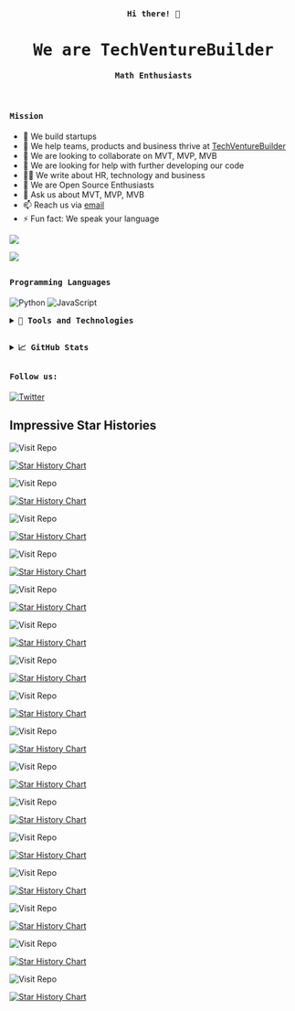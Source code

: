 
<p align="center"><samp><b> Hi there! 👋 </b></samp></p>
<p align="center"><h1 align="center"><samp> We are TechVentureBuilder </samp></h1></p>
<p align="center"><h4 align="center"><samp> Math Enthusiasts </samp></h4></p>
<!--
<p align="center"><h4 align="center"><samp> Math & Data Science Enthusiasts </samp></h4></p>
-->
<br>
<div>


<h4><b><samp>Mission</samp></b></h4>

- 🔭 We build startups
- 🌱 We help teams, products and business thrive at [TechVentureBuilder](https://venture-builder.netlify.app)
- 👯 We are looking to collaborate on MVT, MVP, MVB
- 🤔 We are looking for help with further developing our code 
- ✍🏻 We write about HR, technology and business
- 🥇 We are Open Source Enthusiasts
- 💬 Ask us about MVT, MVP, MVB 
- 📫 Reach us via [email](mailto:techventurebuilder@gmail.com)
- ⚡ Fun fact: We speak your language
</div>

![](https://visitor-badge.glitch.me/badge?page_id=TechVentureBuilder.TechVentureBuilder)

![](https://api.visitorbadge.io/api/VisitorHit?user=TechVentureBuilder&repo=github-visitors-badge&countColor=%237B1E7A)

##

<h4><b><samp>Programming Languages</samp></b></h4>

![Python](https://img.shields.io/badge/python-3670A0?style=for-the-badge&logo=python&logoColor=ffdd54)
![JavaScript](https://img.shields.io/badge/javascript-%23323330.svg?style=for-the-badge&logo=javascript&logoColor=%23F7DF1E)


<details>
  <summary><b><samp>🔭 Tools and Technologies</samp></b></summary>

![Airtable](https://img.shields.io/badge/Airtable-18BFFF?style=for-the-badge&logo=Airtable&logoColor=white)
![Bootstrap](https://img.shields.io/badge/bootstrap-%23563D7C.svg?style=for-the-badge&logo=bootstrap&logoColor=white)
![DigitalOcean](https://img.shields.io/badge/DigitalOcean-%230167ff.svg?style=for-the-badge&logo=digitalOcean&logoColor=white)
![Django](https://img.shields.io/badge/django-%23092E20.svg?style=for-the-badge&logo=django&logoColor=white)
![Docker](https://img.shields.io/badge/docker-%230db7ed.svg?style=for-the-badge&logo=docker&logoColor=white)
![Ethereum](https://img.shields.io/badge/Ethereum-3C3C3D?style=for-the-badge&logo=Ethereum&logoColor=white)
![Express.js](https://img.shields.io/badge/express.js-%23404d59.svg?style=for-the-badge&logo=express&logoColor=%2361DAFB)
![FastAPI](https://img.shields.io/badge/FastAPI-005571?style=for-the-badge&logo=fastapi)
![Firefox](https://img.shields.io/badge/Firefox-FF7139?style=for-the-badge&logo=Firefox-Browser&logoColor=white)
![Flask](https://img.shields.io/badge/flask-%23000.svg?style=for-the-badge&logo=flask&logoColor=white)
![Gatsby](https://img.shields.io/badge/Gatsby-%23663399.svg?style=for-the-badge&logo=gatsby&logoColor=white)
![Git](https://img.shields.io/badge/git-%23F05033.svg?style=for-the-badge&logo=git&logoColor=white)
![GitHub](https://img.shields.io/badge/github-%23121011.svg?style=for-the-badge&logo=github&logoColor=white)
![GitLab](https://img.shields.io/badge/gitlab-%23181717.svg?style=for-the-badge&logo=gitlab&logoColor=white)
![Gmail](https://img.shields.io/badge/Gmail-D14836?style=for-the-badge&logo=gmail&logoColor=white)
![Google Chrome](https://img.shields.io/badge/Google%20Chrome-4285F4?style=for-the-badge&logo=GoogleChrome&logoColor=white)
![Google Cloud](https://img.shields.io/badge/GoogleCloud-%234285F4.svg?style=for-the-badge&logo=google-cloud&logoColor=white)
![Google Drive](https://img.shields.io/badge/Google%20Drive-4285F4?style=for-the-badge&logo=googledrive&logoColor=white)
![GraphQL](https://img.shields.io/badge/-GraphQL-E10098?style=for-the-badge&logo=graphql&logoColor=white)
![Hashnode](https://img.shields.io/badge/Hashnode-2962FF?style=for-the-badge&logo=hashnode&logoColor=white)
![Heroku](https://img.shields.io/badge/heroku-%23430098.svg?style=for-the-badge&logo=heroku&logoColor=white)
![jQuery](https://img.shields.io/badge/jquery-%230769AD.svg?style=for-the-badge&logo=jquery&logoColor=white)
![Jupyter Notebook](https://img.shields.io/badge/jupyter-%23FA0F00.svg?style=for-the-badge&logo=jupyter&logoColor=white)
![Linux](https://img.shields.io/badge/Linux-FCC624?style=for-the-badge&logo=linux&logoColor=black)
![Material UI](https://img.shields.io/badge/materialui-%230081CB.svg?style=for-the-badge&logo=material-ui&logoColor=white)
![Markdown](https://img.shields.io/badge/markdown-%23000000.svg?style=for-the-badge&logo=markdown&logoColor=white)
![MongoDB](https://img.shields.io/badge/MongoDB-%234ea94b.svg?style=for-the-badge&logo=mongodb&logoColor=white)
![Netlify](https://img.shields.io/badge/netlify-%23000000.svg?style=for-the-badge&logo=netlify&logoColor=#00C7B7)
![Next JS](https://img.shields.io/badge/Next-black?style=for-the-badge&logo=next.js&logoColor=white)
![Nginx](https://img.shields.io/badge/nginx-%23009639.svg?style=for-the-badge&logo=nginx&logoColor=white)
![NodeJS](https://img.shields.io/badge/node.js-6DA55F?style=for-the-badge&logo=node.js&logoColor=white)
![NPM](https://img.shields.io/badge/NPM-%23000000.svg?style=for-the-badge&logo=npm&logoColor=white)
![NumPy](https://img.shields.io/badge/numpy-%23013243.svg?style=for-the-badge&logo=numpy&logoColor=white)
![NuxtJS](https://img.shields.io/badge/Nuxt-black?style=for-the-badge&logo=nuxt.js&logoColor=white)
![Pandas](https://img.shields.io/badge/pandas-%23150458.svg?style=for-the-badge&logo=pandas&logoColor=white)
![PayPal](https://img.shields.io/badge/PayPal-00457C?style=for-the-badge&logo=paypal&logoColor=white)
![Plotly](https://img.shields.io/badge/Plotly-%233F4F75.svg?style=for-the-badge&logo=plotly&logoColor=white)
![Postgres](https://img.shields.io/badge/postgres-%23316192.svg?style=for-the-badge&logo=postgresql&logoColor=white)
![Postman](https://img.shields.io/badge/Postman-FF6C37?style=for-the-badge&logo=postman&logoColor=white)
![Protonmail](https://img.shields.io/badge/ProtonMail-8B89CC?style=for-the-badge&logo=protonmail&logoColor=white)
![PyTorch](https://img.shields.io/badge/PyTorch-%23EE4C2C.svg?style=for-the-badge&logo=PyTorch&logoColor=white)
![React](https://img.shields.io/badge/react-%2320232a.svg?style=for-the-badge&logo=react&logoColor=%2361DAFB)
![scikit-learn](https://img.shields.io/badge/scikit--learn-%23F7931E.svg?style=for-the-badge&logo=scikit-learn&logoColor=white) 
![SQLite](https://img.shields.io/badge/sqlite-%2307405e.svg?style=for-the-badge&logo=sqlite&logoColor=white)
![Strapi](https://img.shields.io/badge/strapi-%232E7EEA.svg?style=for-the-badge&logo=strapi&logoColor=white)
![Swagger](https://img.shields.io/badge/-Swagger-%23Clojure?style=for-the-badge&logo=swagger&logoColor=white)
![TailwindCSS](https://img.shields.io/badge/tailwindcss-%2338B2AC.svg?style=for-the-badge&logo=tailwind-css&logoColor=white)
![Telegram](https://img.shields.io/badge/Telegram-2CA5E0?style=for-the-badge&logo=telegram&logoColor=white)
![TensorFlow](https://img.shields.io/badge/TensorFlow-%23FF6F00.svg?style=for-the-badge&logo=TensorFlow&logoColor=white)
![Ubuntu](https://img.shields.io/badge/Ubuntu-E95420?style=for-the-badge&logo=ubuntu&logoColor=white)
![Vercel](https://img.shields.io/badge/vercel-%23000000.svg?style=for-the-badge&logo=vercel&logoColor=white)
![Visual Studio Code](https://img.shields.io/badge/Visual%20Studio%20Code-0078d7.svg?style=for-the-badge&logo=visual-studio-code&logoColor=white)
![Vue.js](https://img.shields.io/badge/vuejs-%2335495e.svg?style=for-the-badge&logo=vuedotjs&logoColor=%234FC08D)
![Windows](https://img.shields.io/badge/Windows-0078D6?style=for-the-badge&logo=windows&logoColor=white)
![WhatsApp](https://img.shields.io/badge/WhatsApp-25D366?style=for-the-badge&logo=whatsapp&logoColor=white)
![Yarn](https://img.shields.io/badge/yarn-%232C8EBB.svg?style=for-the-badge&logo=yarn&logoColor=white)
![Zoom](https://img.shields.io/badge/Zoom-2D8CFF?style=for-the-badge&logo=zoom&logoColor=white)

</details>

##

<details>
  <summary><b><samp>📈 GitHub Stats</samp></b></summary>
<br>
<!--
<p align="center"> <img align="center" src="https://github-readme-stats.vercel.app/api/top-langs/?username=TechVentureBuilder&hide_langs_below=1&&show_icons=true&title_color=08fdd8&icon_color=bb2acf&text_color=ffffff&bg_color=242424"/> <img align="center" src="https://github-readme-stats.vercel.app/api?username=TechVentureBuilder&&show_icons=true&title_color=08fdd8&icon_color=bb2acf&text_color=ffffff&bg_color=242424"/>
 </p>
-->
	
<div>
<img width="45%" src="https://github-readme-streak-stats.herokuapp.com/?user=TechVentureBuilder&theme=radical")"> <img width="45%" src="https://github-readme-stats.vercel.app/api/top-langs/?username=TechVentureBuilder&hide=jupyter%20notebook,css,html&langs_count=4&layout=compact&theme=radical&show_icons=true">
</div> 
<div>
 <img width="91%" src="https://activity-graph.herokuapp.com/graph?username=TechVentureBuilder&theme=github&area=true">
 </div>	

</details>

##

<h4><b><samp>Follow us:</samp></b></h4>

<!--
[![Contact](https://img.shields.io/badge/techventurebuilder@gmail.com-0075c8?style=flat-square&logo=gmail&logoColor=white)](mailto:techventurebuilder@gmail.com)
-->
[![Twitter](https://img.shields.io/badge/@venture_abc-%231DA1F2.svg?style=for-the-badge&logo=Twitter&logoColor=white)](https://twitter.com/venture_abc)
<!--
[![Hasnode](https://img.shields.io/badge/blog.techventurebuilder.tech-black?style=flat-square&logo=hashnode&logoColor=2962ff)](https://blog.techventurebuilder.tech)
-->











<!--

### Hi there, 👋, we are TechVentureBuilder,
#### Math & Data Science enthusiasm

Skills: Python, JavaScript

- 🔭 We build MVPs
- 🌱 We help teams, products and business thrive [TechVentureBuilder](https://venture-builder.netlify.app)
- 👯 We are looking to collaborate on MVT, MVP, MVB
- 🤔 We are looking for help with optimizing our code 
- 💬 Ask us about MVT, MVP, MVB 
- 📫 Reach us via [email](mailto:techventurebuilder@gmail.com)
- ⚡ Fun fact: We speak your language

### GitHub Stats

<p align="left"> <img src="https://github-readme-stats.vercel.app/api?username=TechVentureBuilder&show_icons=true&theme=merko&count_private=true&include_all_commits=true"/>

[![Top Langs](https://github-readme-stats.vercel.app/api/top-langs/?username=TechVentureBuilder&theme=merko&hide=php,css&layout=compact)](https://github.com/TechVentureBuilder/github-readme-stats)
-->

<!--
[<img src='https://cdn.jsdelivr.net/npm/simple-icons@3.0.1/icons/github.svg' alt='github' height='40'>](https://github.com/TechVentureBuilder)  [<img src='https://cdn.jsdelivr.net/npm/simple-icons@3.0.1/icons/website.svg' alt='Website' height='40'>](https://venture-builder.netlify.app)  

[![Top Langs](https://github-readme-stats.vercel.app/api/top-langs/?username=TechVentureBuilder)](https://github.com/anuraghazra/github-readme-stats)

![GitHub stats](https://github-readme-stats.vercel.app/api?username=TechVentureBuilder&show_icons=true)  


### List of repositories and youtube videos about Data Science Courses and Content you should follow 👋
<table width="500" border="1">
<tr><th bgcolor="yellow">Course Name</th><th>Course URL</th><th>GitHub Repo</th></tr>
<tr><td><b>Google Cloud AI </b></td> <td><a href="https://www.youtube.com/playlist?list=PL3N9eeOlCrP6Nhv4UFp67IsQ_TVDpXqXK" target="_blank">Click Here for GCP AI</a></td><td><a href="https://github.com/srivatsan88/google_cloud_AI_ML" target="_blank">GCP AI Repo</a></td></tr>

<tr><td><b>End to End Time Series </b></td> <td><a href="https://www.youtube.com/playlist?list=PL3N9eeOlCrP5cK0QRQxeJd6GrQvhAtpBK" target="_blank">Click Here for Time Series</a></td><td><a href="https://github.com/srivatsan88/End-to-End-Time-Series" target="_blank">Time Series Repo</a></td></tr>

<tr><td><b>Mastering Apache Spark </b></td> <td><a href="https://www.youtube.com/playlist?list=PL3N9eeOlCrP5PfpYrP6YxMNtt5Hw27ZlO" target="_blank">Click Here for Spark</a></td><td><a href="https://github.com/srivatsan88/Mastering-Apache-Spark" target="_blank">Apache Spark Repo</a></td></tr>

<tr><td><b>Mastering MLOps </b></td> <td><a href="https://www.youtube.com/playlist?list=PL3N9eeOlCrP5a6OA473MA4KnOXWnUyV_J" target="_blank">Click Here for MLOps</a></td><td></td></tr>

<tr><td><b>Machine Learning Model Deployment </b></td> <td><a href="https://www.youtube.com/playlist?list=PL3N9eeOlCrP5PlN1jwOB3jVZE6nYTVswk" target="_blank">Click Here for ML Deployment</a></td><td><a href="https://github.com/srivatsan88/model-deployment" target="_blank">Model Deployment Repo</a></td></tr>

<tr><td><b>Machine Learning in Banking </b></td> <td><a href="https://www.youtube.com/playlist?list=PL3N9eeOlCrP4uLCtas5vxq09sWz6jJXrw" target="_blank">Click Here for ML in Banking</a></td><td></td></tr>

<tr><td><b>Applied Statistics for Machine Learning </b></td> <td><a href="https://www.youtube.com/playlist?list=PL3N9eeOlCrP6IjkyExZW9oZFwt-A1r0qB" target="_blank">Click Here for Applied Stats</a></td><td><a href="https://github.com/srivatsan88/YouTubeLI/tree/master/statistics" target="_blank">Applied Stats Repo</a></td></tr>

<tr><td><b>ML Engineering </b></td> <td><a href="https://www.youtube.com/playlist?list=PL3N9eeOlCrP6Y73-dOA5Meso7Dv7qYiUU" target="_blank">Click Here for ML Engineering</a></td><td></td></tr>

<tr><td><b>Natural Language Processing </b></td> <td><a href="https://www.youtube.com/playlist?list=PL3N9eeOlCrP6zMkHMxFJV4yXIsET5aWlc" target="_blank">Click Here for NLP</a></td><td><a href="https://github.com/srivatsan88/Natural-Language-Processing" target="_blank">NLP Repo</a></td></tr>

</table>

### Looking to build your data science portfolio.. Check below

<table width="500" border="1">
<tr><td><b>Machine Learning Projects </b></td> <td><a href="https://www.youtube.com/playlist?list=PL3N9eeOlCrP45DNfnYOiEOyFfv8Jihcok" target="_blank">Click Here</a></td></tr>
<tr><td><b>How to build your data science portfolio </b></td> <td><a href="https://www.youtube.com/playlist?list=PL3N9eeOlCrP7RBbok898Yk0SsUw1O9urP" target="_blank">Click Here</a></td></tr>

</table>

### Wait... Thats not all.. Check below short courses focussed on specific technology domain

<table width="500" border="1">
<tr><th bgcolor="yellow">Course Name</th><th>Course URL</th></tr>
<tr><td><b>Anomaly Detection using Python </b></td> <td><a href="https://www.youtube.com/playlist?list=PL3N9eeOlCrP5DflJUcymWEKhfhLx2MhRO" target="_blank">Click Here</a></td></tr>
	
<tr><td><b>Face Verification System </b></td> <td><a href="https://www.youtube.com/playlist?list=PL3N9eeOlCrP7UWzvf1FeAPsagQEG63ppz" target="_blank">Click Here</a></td></tr>

<tr><td><b>Deep Learning Computer Vision </b></td> <td><a href="https://www.youtube.com/playlist?list=PL3N9eeOlCrP5adcPkzsSY82hFUyOI62bz" target="_blank">Click Here</a></td></tr>

<tr><td><b>Model Deployment on Google Cloud Platform </b></td> <td><a href="https://www.youtube.com/playlist?list=PL3N9eeOlCrP4VXtFJTjmGsqI-Emk2keVL" target="_blank">Click Here</a></td></tr>

<tr><td><b>Automated Machine Learning </b></td> <td><a href="https://www.youtube.com/playlist?list=PL3N9eeOlCrP5wZ99ZsULU7rtrWTjh_F5g" target="_blank">Click Here</a></td></tr>

<tr><td><b>Apache Spark for Data Scientist </b></td> <td><a href="https://www.youtube.com/playlist?list=PL3N9eeOlCrP7MKqbOG3WL_zSJrEmJXLPx" target="_blank">Click Here</a></td></tr>

<tr><td><b>Machine Learning on GPU </b></td> <td><a href="https://www.youtube.com/playlist?list=PL3N9eeOlCrP7OURN_5tlwPJwF3v3ZXqP2" target="_blank">Click Here</a></td></tr>

</table>
-->


<!--
**TechVentureBuilder/TechVentureBuilder** is a ✨ _special_ ✨ repository because its `README.md` (this file) appears on your GitHub profile.

Here are some ideas to get you started:

- 🔭 I’m currently working on ...
- 🌱 I’m currently learning ...
- 👯 I’m looking to collaborate on ...
- 🤔 I’m looking for help with ...
- 💬 Ask me about ...
- 📫 How to reach me: ...
- 😄 Pronouns: ...
- ⚡ Fun fact: ...
-->

	
	
	
## Impressive Star Histories



![Visit Repo](https://github.com/llSourcell/DoctorGPT/)	
										   
[![Star History Chart](https://api.star-history.com/svg?repos=llSourcell/DoctorGPT&type=Date)](https://star-history.com/#llSourcell/DoctorGPT&Date)


![Visit Repo](https://github.com/Shaunwei/RealChar/)	
										   
[![Star History Chart](https://api.star-history.com/svg?repos=Shaunwei/RealChar&type=Date)](https://star-history.com/#Shaunwei/RealChar&Date)


![Visit Repo](https://github.com/danswer-ai/danswer/)	
										   
[![Star History Chart](https://api.star-history.com/svg?repos=danswer-ai/danswer&type=Date)](https://star-history.com/#danswer-ai/danswer&Date)


![Visit Repo](https://github.com/assafelovic/gpt-researcher/)	
										   
[![Star History Chart](https://api.star-history.com/svg?repos=assafelovic/gpt-researcher&type=Date)](https://star-history.com/#assafelovic/gpt-researcher&Date)


![Visit Repo](https://github.com/ixahmedxi/noodle/)	
										   
[![Star History Chart](https://api.star-history.com/svg?repos=ixahmedxi/noodle&type=Date)](https://star-history.com/#ixahmedxi/noodle&Date)


![Visit Repo](https://github.com/h2oai/h2ogpt/)	
										   
[![Star History Chart](https://api.star-history.com/svg?repos=h2oai/h2ogpt&type=Date)](https://star-history.com/#h2oai/h2ogpt&Date)


![Visit Repo](https://github.com/e-johnstonn/SalesCopilot/)	
										   
[![Star History Chart](https://api.star-history.com/svg?repos=e-johnstonn/SalesCopilot&type=Date)](https://star-history.com/#e-johnstonn/SalesCopilot&Date)


![Visit Repo](https://github.com/iv-org/invidious/)	
										   
[![Star History Chart](https://api.star-history.com/svg?repos=iv-org/invidious&type=Date)](https://star-history.com/#iv-org/invidious&Date)


![Visit Repo](https://github.com/TransformerOptimus/SuperAGI/)	
										   
[![Star History Chart](https://api.star-history.com/svg?repos=TransformerOptimus/SuperAGI&type=Date)](https://star-history.com/#TransformerOptimus/SuperAGI&Date)

																		   
![Visit Repo](https://github.com/StanGirard/quivr/)	
										   
[![Star History Chart](https://api.star-history.com/svg?repos=StanGirard/quivr&type=Date)](https://star-history.com/#StanGirard/quivr&Date)
																		   
																		   
![Visit Repo](https://github.com/PromtEngineer/localGPT/)	
										   
[![Star History Chart](https://api.star-history.com/svg?repos=PromtEngineer/localGPT&type=Date)](https://star-history.com/#PromtEngineer/localGPT&Date)


![Visit Repo](https://github.com/e-johnstonn/BriefGPT/)	
										   
[![Star History Chart](https://api.star-history.com/svg?repos=e-johnstonn/BriefGPT&type=Date)](https://star-history.com/#e-johnstonn/BriefGPT&Date)


![Visit Repo](https://github.com/StanfordBDHG/HealthGPT/)	
										   
[![Star History Chart](https://api.star-history.com/svg?repos=StanfordBDHG/HealthGPT&type=Date)](https://star-history.com/#StanfordBDHG/HealthGPT&Date)


![Visit Repo](https://github.com/Torantulino/auto-gpt/)	
										   
[![Star History Chart](https://api.star-history.com/svg?repos=Torantulino/auto-gpt&type=Date)](https://star-history.com/#Torantulino/auto-gpt&Date)


![Visit Repo](https://github.com/acheong08/EdgeGPT/)	
										   
[![Star History Chart](https://api.star-history.com/svg?repos=acheong08/EdgeGPT&type=Date)](https://star-history.com/#acheong08/EdgeGPT&Date)


![Visit Repo](https://github.com/ciur/papermerge/)

[![Star History Chart](https://api.star-history.com/svg?repos=ciur/papermerge&type=Date)](https://star-history.com/#ciur/papermerge&Date)

